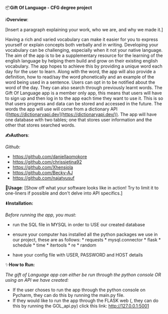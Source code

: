 📦<b>Gift Of Language - CFG degree project</b>

ℹ️<b>Overview</b>:

[Insert a paragraph explaining your work, who we are, and why we made it.]


Having a rich and varied vocabulary  can make it easier for you to express yourself or explain concepts both verbally and in writing. Developing your vocabulary can be challenging, especially when it not your native language. The aim of the app is to be a supplementary resource for the learning of the english language by helping them build and grow on their existing english vocabulary. The app hopes to achieve this by providing a unique word each day for the user to learn. Along with the word, the app will also provide a definition, how to read/say the word phonetically and an example of the word being used in a sentence. Users can opt in to be notified about the word of the day. They can also search through previously learnt words. The Gift Of Language app is a member only app, this means that users will have to sign up and then log in to the app each time they want to use it. This is so that users progress and data can be stored and accessed in the future.  The words the app will use will come from a dictionary API ([https://dictionaryapi.dev](https://dictionaryapi.dev/)). The app will have one database with two tables; one that stores user information and the other that stores searched words.



<b>✍️Authors</b>:

<i>Github:</i>
* https://github.com/daniellaomokore
* https://github.com/chrissietina92
* https://github.com/Xhensjola
* https://github.com/Becky-AJ
* https://github.com/najatyusuf



🚀<b>Usage</b>:
[Show off what your software looks like in action! Try to limit it to one-liners if possible and don't delve into API specifics.]




⬇️<b>Installation:</b>

<i>Before running the app, you must</i>:
* run the SQL file in MYSQL in order to USE our created database
* ensure your computer has installed all the python packages we use in our project, these are as follows:
                          * requests
                          * mysql.connector
                          * flask
                          * schedule
                          * time
                          * itertools
                          * re
                          * random
                          
                        
* have your config file with USER, PASSWORD and HOST details


✨<b>How to Run:</b>

<i>The gift of Language app can either be run through the python console OR using an API we have created:</i>

* If the user choses to run the app through the python console on Pycharm, they can do this by running the main.py file.
* If they would like to run the app through the FLASK web (, they can do this by running the GOL_api.py) click this link: http://127.0.0.1:5001




